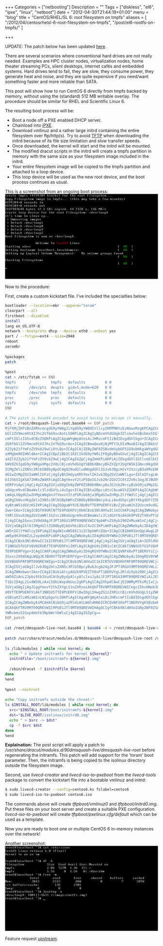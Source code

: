 +++
Categories = ["netbooting"]
Description = ""
Tags = ["diskless", "el6", "ipxe", "linux", "netboot"]
date = "2012-04-30T21:44:19+01:00"
menu = "blog"
title = "CentOS/RHEL/SL 6: root filesystem on tmpfs"
aliases = [
    "/2012/04/centosrhelsl-6-root-filesystem-on-tmpfs",
    "/post/el6-rootfs-on-tmpfs/"
]

+++



UPDATE: The patch below has been updated [here](/posts/el6-rootfs-on-tmpfs-update).

There are several scenarios where conventional hard drives are not really needed. Examples are HPC cluster nodes, virtualization nodes, home theater streaming PCs, silent desktops, internet cafés and embedded systems. Hard drives tend to fail, they are slow, they consume power, they generate heat and noise, and they are quite expensive if you need/want something faster and more reliable than SATA.

This post will show how to run CentOS 6 directly from tmpfs backed by memory, without using the (standard) 512 MB writable overlay. The procedure should be similar for RHEL and Scientific Linux 6.

The resulting boot process will be:

* Boot a node off a PXE enabled DHCP server.
* Chainload into [iPXE](http://blog.braastad.org/?p=128).
* Download vmlinuz and a rather large initrd containing the entire filesystem over ftp/http(s). Try to avoid [TFTP](http://en.wikipedia.org/wiki/Trivial_File_Transfer_Protocol) when downloading the initrd because of its file size limitation and slow transfer speeds.
* Once downloaded, the kernel will start and the initrd will be mounted.
* The modified dracut scripts in the initrd will create a tmpfs partition in memory with the same size as your filesystem image included in the initrd.
* Your entire filesystem image will be copied to the tmpfs partition and attached to a loop device.
* This loop device will be used as the new root device, and the boot process continues as usual.

This is a screenshot from an ongoing boot process:
![Boot process](/img/centos6-from-tmpfs1.png)

Now to the procedure:

First, create a custom kickstart file. I've included the specialties below:

``` bash
bootloader --location=mbr --append="toram"
clearpart --all
firstboot --disabled
install
lang en_US.UTF-8
network --bootproto dhcp --device eth0 --onboot yes
part / --fstype=ext4 --size=2048
reboot
zerombr

%packages
patch

%post
cat > /etc/fstab << END 
tmpfs      /         tmpfs   defaults         0 0
devpts     /dev/pts  devpts  gid=5,mode=620   0 0
tmpfs      /dev/shm  tmpfs   defaults         0 0
proc       /proc     proc    defaults         0 0
sysfs      /sys      sysfs   defaults         0 0
END

# The patch is base64 encoded to avoid having to escape it manually.
cat > /root/dmsquash-live-root.base64 << EOF_patch
MjFhMjIKPiBnZXRhcmcgdG9yYW0gJiYgdG9yYW09InllcyIKMTM0YzEzNSwxMzgKPCAgICAgZG9f
bGl2ZV9mcm9tX2Jhc2VfbG9vcAotLS0KPiAgICAgIyBDcmVhdGUgb3ZlcmxheSBvbmx5IGlmIHRv
cmFtIGlzIG5vdCBzZXQKPiAgICAgaWYgWyAteiAiJHRvcmFtIiBdIDsgdGhlbgo+ICAgICAgICAg
ZG9fbGl2ZV9mcm9tX2Jhc2VfbG9vcAo+ICAgICBmaQoxNjNjMTY3LDIxMwo8ICAgICBkb19saXZl
X2Zyb21fYmFzZV9sb29wCi0tLQo+ICAgICAjIENyZWF0ZSBvdmVybGF5IG9ubHkgaWYgdG9yYW0g
aXMgbm90IHNldAo+ICAgICBpZiBbIC16ICIkdG9yYW0iIF0gOyB0aGVuCj4gICAgICAgICBkb19s
aXZlX2Zyb21fYmFzZV9sb29wCj4gICAgIGZpCj4gZmkKPiAKPiAjIEkgdGhlIGtlcm5lbCBwYXJh
bWV0ZXIgdG9yYW0gaXMgc2V0LCBjcmVhdGUgYSB0bXBmcyBkZXZpY2UgYW5kIGNvcHkgdGhlIAo+
ICMgZmlsZXN5c3RlbSB0byBpdC4gQ29udGludWUgdGhlIGJvb3QgcHJvY2VzcyB3aXRoIHRoaXMg
dG1wZnMgZGV2aWNlIGFzCj4gIyBhIHdyaXRhYmxlIHJvb3QgZGV2aWNlLgo+IGlmIFsgLW4gIiR0
b3JhbSIgXSA7IHRoZW4KPiAgICAgYmxvY2tzPSQoIGJsb2NrZGV2IC0tZ2V0c3ogJEJBU0VfTE9P
UERFViApCj4gCj4gICAgIGVjaG8gIkNyZWF0ZSB0bXBmcyAoJGJsb2NrcyBibG9ja3MpIGZvciB0
aGUgcm9vdCBmaWxlc3lzdGVtLi4uIgo+ICAgICBta2RpciAtcCAvaW1hZ2UKPiAgICAgbW91bnQg
LW4gLXQgdG1wZnMgLW8gbnJfYmxvY2tzPSRibG9ja3MgdG1wZnMgL2ltYWdlCj4gCj4gICAgIGVj
aG8gIkNvcHkgZmlsZXN5c3RlbSBpbWFnZSB0byB0bXBmcy4uLiAodGhpcyBtYXkgdGFrZSBhIGZl
dyBtaW51dGVzKSIKPiAgICAgZGQgaWY9JEJBU0VfTE9PUERFViBvZj0vaW1hZ2Uvcm9vdGZzLmlt
Zwo+IAo+ICAgICBST09URlNfTE9PUERFVj0kKCBsb3NldHVwIC1mICkKPiAgICAgZWNobyAiQ3Jl
YXRlIGxvb3AgZGV2aWNlIGZvciB0aGUgcm9vdCBmaWxlc3lzdGVtOiAkUk9PVEZTX0xPT1BERVYi
Cj4gICAgIGxvc2V0dXAgJFJPT1RGU19MT09QREVWIC9pbWFnZS9yb290ZnMuaW1nCj4gCj4gICAg
IGVjaG8gIkl0J3MgdGltZSB0byBjbGVhbiB1cC4uICIKPiAKPiAgICAgZWNobyAiID4gVW1vdW50
aW5nIGltYWdlcyIKPiAgICAgdW1vdW50IC1sIC9pbWFnZQo+ICAgICB1bW91bnQgLWwgL2Rldi8u
aW5pdHJhbWZzL2xpdmUKPiAKPiAgICAgZWNobyAiID4gRGV0YWNoICRPU01JTl9MT09QREVWIgo+
ICAgICBsb3NldHVwIC1kICRPU01JTl9MT09QREVWCj4gCj4gICAgIGVjaG8gIiA+IERldGFjaCAk
T1NNSU5fU1FVQVNIRURfTE9PUERFViIKPiAgICAgbG9zZXR1cCAtZCAkT1NNSU5fU1FVQVNIRURf
TE9PUERFVgo+ICAgICAKPiAgICAgZWNobyAiID4gRGV0YWNoICRCQVNFX0xPT1BERVYiCj4gICAg
IGxvc2V0dXAgLWQgJEJBU0VfTE9PUERFVgo+ICAgICAKPiAgICAgZWNobyAiID4gRGV0YWNoICRT
UVVBU0hFRF9MT09QREVWIgo+ICAgICBsb3NldHVwIC1kICRTUVVBU0hFRF9MT09QREVWCj4gCj4g
ICAgIGVjaG8gIlJvb3QgZmlsZXN5c3RlbSBpcyBub3cgb24gJFJPT1RGU19MT09QREVWLiIKPiAg
ICAgZWNobwo+IAo+ICAgICBsbiAtcyAkUk9PVEZTX0xPT1BERVYgL2Rldi9yb290Cj4gICAgIHBy
aW50ZiAnL2Jpbi9tb3VudCAtbyBydyAlcyAlc1xuJyAiJFJPT1RGU19MT09QREVWIiAiJE5FV1JP
T1QiID4gL21vdW50LzAxLSQkLWxpdmUuc2gKPiAgICAgZXhpdCAwCjE2OWMyMTksMjIxCjwgICAg
IGVjaG8gIjAgJCggYmxvY2tkZXYgLS1nZXRzeiAkQkFTRV9MT09QREVWICkgc25hcHNob3QgJEJB
U0VfTE9PUERFViAkT1NNSU5fTE9PUERFViBwIDgiIHwgZG1zZXR1cCBjcmVhdGUgLS1yZWFkb25s
eSBsaXZlLW9zaW1nLW1pbgotLS0KPiAgICAgaWYgWyAteiAiJHRvcmFtIiBdIDsgdGhlbgo+ICAg
ICAgICAgZWNobyAiMCAkKCBibG9ja2RldiAtLWdldHN6ICRCQVNFX0xPT1BERVYgKSBzbmFwc2hv
dCAkQkFTRV9MT09QREVWICRPU01JTl9MT09QREVWIHAgOCIgfCBkbXNldHVwIGNyZWF0ZSAtLXJl
YWRvbmx5IGxpdmUtb3NpbWctbWluCj4gICAgIGZpCg==
EOF_patch

cat /root/dmsquash-live-root.base64 | base64 -d > /root/dmsquash-live-root.patch

patch /usr/share/dracut/modules.d/90dmsquash-live/dmsquash-live-root /root/dmsquash-live-root.patch

ls /lib/modules | while read kernel; do
  echo " > Update initramfs for kernel ${kernel}"
  initrdfile="/boot/initramfs-${kernel}.img"

  /sbin/dracut -f $initrdfile $kernel
done
%end

%post --nochroot

echo "Copy initramfs outside the chroot:"
ls $INSTALL_ROOT/lib/modules | while read kernel; do
  src="$INSTALL_ROOT/boot/initramfs-${kernel}.img"
  dst="$LIVE_ROOT/isolinux/initrd0.img"
  echo " > $src -> $dst"
  cp -f $src $dst
done
%end
```

<b>Explaination:</b> The post script will apply a patch to <i>/usr/share/dracut/modules.d/90dmsquash-live/dmsquash-live-root</i> before regenerating the initramfs. This patch will add support for the 'toram' boot parameter. Then, the initramfs is being copied to the isolinux directory outside the filesystem image.

Second, use <i>livecd-creator</i> and <i>livecd-iso-to-pxeboot</i> from the <i>livecd-tools</i> package to convert the kickstart file into a bootable vmlinuz and initrd:

``` bash
$ sudo livecd-creator --config=centos6.ks fslabel=centos6
$ sudo livecd-iso-to-pxeboot centos6.iso
```

The commands above will create <i>tftpboot/vmlinuz0</i> and <i>tftpboot/initrd0.img</i>. Put these files on your boot server and create a suitable PXE configuration. <i>livecd-iso-to-pxeboot</i> will create <i>tftpboot/pxelinux.cfg/default</i> which can be used as a template.

Now you are ready to boot one or multiple CentOS 6 in-memory instances over the network!

Another screenshot:
![losetup](/img/centos6-from-tmpfs-details.png)

Feature request [upstream](http://article.gmane.org/gmane.linux.kernel.initramfs/2588).
